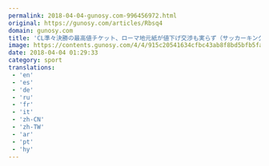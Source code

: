 ```yaml
---
permalink: 2018-04-04-gunosy.com-996456972.html
original: https://gunosy.com/articles/Rbsq4
domain: gunosy.com
title: 'CL準々決勝の最高値チケット、ローマ地元紙が値下げ交渉も実らず（サッカーキング） - グノシー'
image: https://contents.gunosy.com/4/4/915c20541634cfbc43ab8f8bd5bfb5fa_content.jpg
date: 2018-04-04 01:29:33
category: sport
translations: 
 - 'en'
 - 'es'
 - 'de'
 - 'ru'
 - 'fr'
 - 'it'
 - 'zh-CN'
 - 'zh-TW'
 - 'ar'
 - 'pt'
 - 'hy'
---
```


